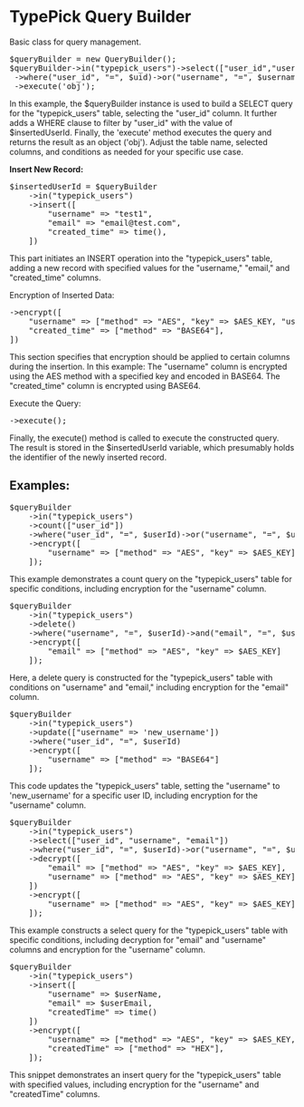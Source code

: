 # TypePick Query Builder
 Basic class for query management.
 
<pre>
$queryBuilder = new QueryBuilder();
$queryBuilder->in("typepick_users")->select(["user_id","username","email"])
 ->where("user_id", "=", $uid)->or("username", "=", $username)
 ->execute('obj');
</pre>

In this example, the $queryBuilder instance is used to build a SELECT query for the "typepick_users" table, selecting the "user_id" column. It further adds a WHERE clause to filter by "user_id" with the value of $insertedUserId. Finally, the 'execute' method executes the query and returns the result as an object ('obj'). Adjust the table name, selected columns, and conditions as needed for your specific use case.

<b>Insert New Record:</b>
<pre>
$insertedUserId = $queryBuilder
    ->in("typepick_users")
    ->insert([
        "username" => "test1",
        "email" => "email@test.com",
        "created_time" => time(),
    ])
</pre>
This part initiates an INSERT operation into the "typepick_users" table, adding a new record with specified values for the "username," "email," and "created_time" columns.

Encryption of Inserted Data:
<pre>
->encrypt([
    "username" => ["method" => "AES", "key" => $AES_KEY, "use" => "BASE64"],
    "created_time" => ["method" => "BASE64"],
])
</pre>
This section specifies that encryption should be applied to certain columns during the insertion. In this example:
The "username" column is encrypted using the AES method with a specified key and encoded in BASE64.
The "created_time" column is encrypted using BASE64.

Execute the Query:
<pre>
->execute();
</pre>

Finally, the execute() method is called to execute the constructed query. The result is stored in the $insertedUserId variable, which presumably holds the identifier of the newly inserted record.

<h2>Examples:</h2>
<pre>
$queryBuilder
    ->in("typepick_users")
    ->count(["user_id"])
    ->where("user_id", "=", $userId)->or("username", "=", $userName)
    ->encrypt([
        "username" => ["method" => "AES", "key" => $AES_KEY]
    ]);
</pre>
This example demonstrates a count query on the "typepick_users" table for specific conditions, including encryption for the "username" column.

<pre>
$queryBuilder
    ->in("typepick_users")
    ->delete()
    ->where("username", "=", $userId)->and("email", "=", $userEmail)
    ->encrypt([
        "email" => ["method" => "AES", "key" => $AES_KEY]
    ]);
</pre>
Here, a delete query is constructed for the "typepick_users" table with conditions on "username" and "email," including encryption for the "email" column.

<pre>
$queryBuilder
    ->in("typepick_users")
    ->update(["username" => 'new_username'])
    ->where("user_id", "=", $userId)
    ->encrypt([
        "username" => ["method" => "BASE64"]
    ]);
</pre>
This code updates the "typepick_users" table, setting the "username" to 'new_username' for a specific user ID, including encryption for the "username" column.

<pre>
$queryBuilder
    ->in("typepick_users")
    ->select(["user_id", "username", "email"])
    ->where("user_id", "=", $userId)->or("username", "=", $userName)
    ->decrypt([
        "email" => ["method" => "AES", "key" => $AES_KEY],
        "username" => ["method" => "AES", "key" => $AES_KEY],
    ])
    ->encrypt([
        "username" => ["method" => "AES", "key" => $AES_KEY]
    ]);
</pre>
This example constructs a select query for the "typepick_users" table with specific conditions, including decryption for "email" and "username" columns and encryption for the "username" column.

<pre>
$queryBuilder
    ->in("typepick_users")
    ->insert([
        "username" => $userName,
        "email" => $userEmail,
        "createdTime" => time()
    ])
    ->encrypt([
        "username" => ["method" => "AES", "key" => $AES_KEY, "use" => "BASE64"],
        "createdTime" => ["method" => "HEX"],
    ]);
</pre>
This snippet demonstrates an insert query for the "typepick_users" table with specified values, including encryption for the "username" and "createdTime" columns.









